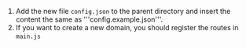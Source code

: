 1. Add the new file ```config.json``` to the parent directory and insert the content the same as '''config.example.json'''.
2. If you want to create a new domain, you should register the routes in ```main.js```